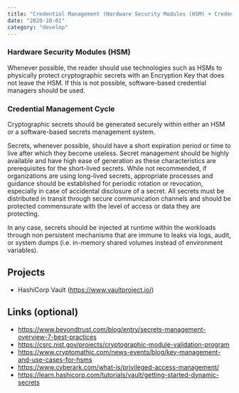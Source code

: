 ```yaml
---
title: "Credential Management (Hardware Security Modules (HSM) + Credential Management Cycle)"
date: "2020-10-01"
category: "develop"
---
```

### Hardware Security Modules (HSM)

Whenever possible, the reader should use technologies such as HSMs to physically protect cryptographic secrets with an Encryption Key that does not leave the HSM. If this is not possible, software-based credential managers should be used.

### Credential Management Cycle

Cryptographic secrets should be generated securely within either an HSM or a software-based secrets management system.

Secrets, whenever possible, should have a short expiration period or time to live after which they become useless. Secret management should be highly available and have high ease of generation as these characteristics are prerequisites for the short-lived secrets. While not recommended, if organizations are using long-lived secrets, appropriate processes and guidance should be established for periodic rotation or revocation, especially in case of accidental disclosure of a secret. All secrets must be distributed in transit through secure communication channels and should be protected commensurate with the level of access or data they are protecting.

In any case, secrets should be injected at runtime within the workloads through non persistent mechanisms that are immune to leaks via logs, audit, or system dumps (i.e. in-memory shared volumes instead of environment variables).


## Projects
- HashiCorp Vault (https://www.vaultproject.io/)

<!---
## Commercial Projects](Optional):
- [HashiCorp Vault](https://www.vaultproject.io/)
- [Microsoft Azure Key Vault](https://azure.microsoft.com/en-us/services/key-vault/)
- [Amazon ACM](https://aws.amazon.com/certificate-manager/)
- [Amazon Secrets Manager](https://aws.amazon.com/secrets-manager/)
- [Google Secret Manager](https://cloud.google.com/secret-manager)
- [AKEYLESS](https://www.akeyless.io/)
- [Pivotal Cloud Foundry CredHub](https://docs.cloudfoundry.org/credhub/)
- [Project Name](Link)
- [CyberArk PAM](https://www.cyberark.com/)
- [CyberArk Conjur](https://www.conjur.org/)
- [BeyondTrust](https://www.beyondtrust.com)
- [Thales HSMs](https://cpl.thalesgroup.com/encryption/hardware-security-modules)
- [Entrust HSMs](https://www.entrust.com/digital-security/hsm)
- [Utimaco HSMs](https://hsm.utimaco.com/)
- [Azure Dedicated HSM](https://azure.microsoft.com/en-ca/services/azure-dedicated-hsm/) 
- [AWS Cloud HSM](https://aws.amazon.com/cloudhsm/)
- [Google Cloud HSM](https://cloud.google.com/kms/docs/hsm)
-->

## Links (optional)
- https://www.beyondtrust.com/blog/entry/secrets-management-overview-7-best-practices
- https://csrc.nist.gov/projects/cryptographic-module-validation-program
- https://www.cryptomathic.com/news-events/blog/key-management-and-use-cases-for-hsms
- https://www.cyberark.com/what-is/privileged-access-management/
- https://learn.hashicorp.com/tutorials/vault/getting-started-dynamic-secrets


